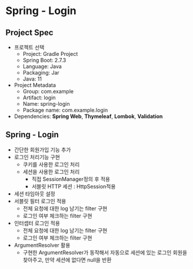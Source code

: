 # Spring - Login

## Project Spec
- 프로젝트 선택
    - Project: Gradle Project
    - Spring Boot: 2.7.3
    - Language: Java
    - Packaging: Jar
    - Java: 11
- Project Metadata
    - Group: com.example
    - Artifact: login
    - Name: spring-login
    - Package name: com.example.login
- Dependencies: **Spring Web**, **Thymeleaf**, **Lombok**, **Validation**


## Spring - Login
- 간단한 회원가입 기능 추가
- 로그인 처리기능 구현
  - 쿠키를 사용한 로그인 처리
  - 세션을 사용한 로그인 처리
    - 직접 SessionManager정의 후 적용
    - 서블릿 HTTP 세션 : HttpSession적용
- 세션 타임아웃 설정
- 서블릿 필터 로그인 적용
  - 전체 요청에 대한 log 남기는 filter 구현
  - 로그인 여부 체크하는 filter 구현
- 인터셉터 로그인 적용
  - 전체 요청에 대한 log 남기는 filter 구현
  - 로그인 여부 체크하는 filter 구현
- ArgumentResolver 활용
  - 구현한 ArgumentResolver가 동작해서 자동으로 세션에 있는 로그인 회원을 찾아주고, 만약 세션에 없다면 null을 반환

